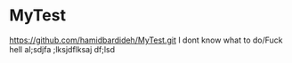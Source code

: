 # MyTest
https://github.com/hamidbardideh/MyTest.git
I dont know what to do/Fuck hell
al;sdjfa ;lksjdflksaj df;lsd